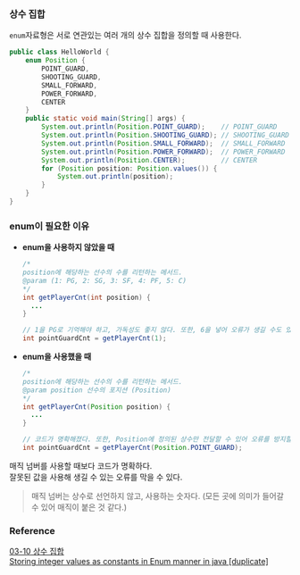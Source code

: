 ### 상수 집합
`enum`자료형은 서로 연관있는 여러 개의 상수 집합을 정의할 때 사용한다.
```java
public class HelloWorld {
    enum Position {
        POINT_GUARD,
        SHOOTING_GUARD,
        SMALL_FORWARD,
        POWER_FORWARD,
        CENTER
    }
    public static void main(String[] args) {
        System.out.println(Position.POINT_GUARD);    // POINT_GUARD
        System.out.println(Position.SHOOTING_GUARD); // SHOOTING_GUARD
        System.out.println(Position.SMALL_FORWARD);  // SMALL_FORWARD
        System.out.println(Position.POWER_FORWARD);  // POWER_FORWARD
        System.out.println(Position.CENTER);         // CENTER
        for (Position position: Position.values()) {
            System.out.println(position);
        }
    }
}
```

### enum이 필요한 이유
- **enum을 사용하지 않았을 때**
  ```java
  /*
  position에 해당하는 선수의 수를 리턴하는 메서드.
  @param (1: PG, 2: SG, 3: SF, 4: PF, 5: C)
  */
  int getPlayerCnt(int position) {
    ...
  }

  // 1을 PG로 기억해야 하고, 가독성도 좋지 않다. 또한, 6을 넣어 오류가 생길 수도 있다.
  int pointGuardCnt = getPlayerCnt(1); 
  ```
- **enum을 사용했을 때**
  ```java
  /*
  position에 해당하는 선수의 수를 리턴하는 메서드.
  @param position 선수의 포지션 (Position)
  */
  int getPlayerCnt(Position position) {
    ...
  }

  // 코드가 명확해졌다. 또한, Position에 정의된 상수만 전달할 수 있어 오류를 방지할 수 있다.
  int pointGuardCnt = getPlayerCnt(Position.POINT_GUARD); 
  ```
매직 넘버를 사용할 때보다 코드가 명확하다.<br>
잘못된 값을 사용해 생길 수 있는 오류를 막을 수 있다.<br>
> 매직 넘버는 상수로 선언하지 않고, 사용하는 숫자다. (모든 곳에 의미가 들어갈 수 있어 매직이 붙은 것 같다.)<br>


### Reference
[03-10 상수 집합](https://wikidocs.net/157271)<br>
[Storing integer values as constants in Enum manner in java [duplicate]](https://stackoverflow.com/questions/3990319/storing-integer-values-as-constants-in-enum-manner-in-java)<br>
